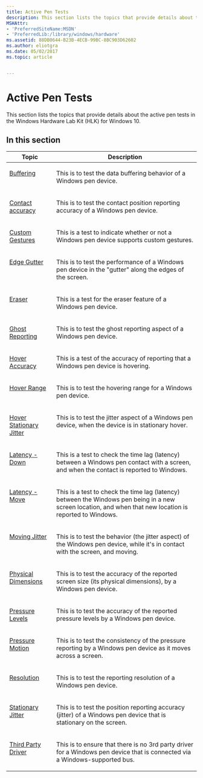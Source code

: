 ```yaml
---
title: Active Pen Tests
description: This section lists the topics that provide details about the active pen tests in the Windows Hardware Lab Kit (HLK) for Windows 10.
MSHAttr:
- 'PreferredSiteName:MSDN'
- 'PreferredLib:/library/windows/hardware'
ms.assetid: 88DB0644-B23B-4ECB-99BC-8BC903D62602
ms.author: eliotgra
ms.date: 05/02/2017
ms.topic: article


---
```


# Active Pen Tests


This section lists the topics that provide details about the active pen tests in the Windows Hardware Lab Kit (HLK) for Windows 10.

## In this section


<table>
<thead valign="bottom">
<tr class="header">
<th>Topic</th>
<th>Description</th>
</tr>
</thead>
<tbody valign="top">
<tr class="odd">
<td><p><a href="buffering.md" data-raw-source="[Buffering](buffering.md)">Buffering</a></p></td>
<td><p>This is to test the data buffering behavior of a Windows pen device.</p></td>
</tr>
<tr class="even">
<td><p><a href="contact-accuracy.md" data-raw-source="[Contact accuracy](contact-accuracy.md)">Contact accuracy</a></p></td>
<td><p>This is to test the contact position reporting accuracy of a Windows pen device.</p></td>
</tr>
<tr class="odd">
<td><p><a href="custom-gestures.md" data-raw-source="[Custom Gestures](custom-gestures.md)">Custom Gestures</a></p></td>
<td><p>This is a test to indicate whether or not a Windows pen device supports custom gestures.</p></td>
</tr>
<tr class="even">
<td><p><a href="edge-gutter.md" data-raw-source="[Edge Gutter](edge-gutter.md)">Edge Gutter</a></p></td>
<td><p>This is to test the performance of a Windows pen device in the &quot;gutter&quot; along the edges of the screen.</p></td>
</tr>
<tr class="odd">
<td><p><a href="eraser.md" data-raw-source="[Eraser](eraser.md)">Eraser</a></p></td>
<td><p>This is a test for the eraser feature of a Windows pen device.</p></td>
</tr>
<tr class="even">
<td><p><a href="ghost-reporting.md" data-raw-source="[Ghost Reporting](ghost-reporting.md)">Ghost Reporting</a></p></td>
<td><p>This is to test the ghost reporting aspect of a Windows pen device.</p></td>
</tr>
<tr class="odd">
<td><p><a href="hover-accuracy.md" data-raw-source="[Hover Accuracy](hover-accuracy.md)">Hover Accuracy</a></p></td>
<td><p>This is a test of the accuracy of reporting that a Windows pen device is hovering.</p></td>
</tr>
<tr class="even">
<td><p><a href="hover-range.md" data-raw-source="[Hover Range](hover-range.md)">Hover Range</a></p></td>
<td><p>This is to test the hovering range for a Windows pen device.</p></td>
</tr>
<tr class="odd">
<td><p><a href="hover-stationary-jitter.md" data-raw-source="[Hover Stationary Jitter](hover-stationary-jitter.md)">Hover Stationary Jitter</a></p></td>
<td><p>This is to test the jitter aspect of a Windows pen device, when the device is in stationary hover.</p></td>
</tr>
<tr class="even">
<td><p><a href="latency---down.md" data-raw-source="[Latency - Down](latency---down.md)">Latency - Down</a></p></td>
<td><p>This is a test to check the time lag (latency) between a Windows pen contact with a screen, and when the contact is reported to Windows.</p></td>
</tr>
<tr class="odd">
<td><p><a href="latency---move.md" data-raw-source="[Latency - Move](latency---move.md)">Latency - Move</a></p></td>
<td><p>This is a test to check the time lag (latency) between the Windows pen being in a new screen location, and when that new location is reported to Windows.</p></td>
</tr>
<tr class="even">
<td><p><a href="moving-jitter.md" data-raw-source="[Moving Jitter](moving-jitter.md)">Moving Jitter</a></p></td>
<td><p>This is to test the behavior (the jitter aspect) of the Windows pen device, while it&#39;s in contact with the screen, and moving.</p></td>
</tr>
<tr class="odd">
<td><p><a href="physical-dimensions.md" data-raw-source="[Physical Dimensions](physical-dimensions.md)">Physical Dimensions</a></p></td>
<td><p>This is to test the accuracy of the reported screen size (its physical dimensions), by a Windows pen device.</p></td>
</tr>
<tr class="even">
<td><p><a href="pressure-levels.md" data-raw-source="[Pressure Levels](pressure-levels.md)">Pressure Levels</a></p></td>
<td><p>This is to test the accuracy of the reported pressure levels by a Windows pen device.</p></td>
</tr>
<tr class="odd">
<td><p><a href="pressure-motion.md" data-raw-source="[Pressure Motion](pressure-motion.md)">Pressure Motion</a></p></td>
<td><p>This is to test the consistency of the pressure reporting by a Windows pen device as it moves across a screen.</p></td>
</tr>
<tr class="even">
<td><p><a href="resolution.md" data-raw-source="[Resolution](resolution.md)">Resolution</a></p></td>
<td><p>This is to test the reporting resolution of a Windows pen device.</p></td>
</tr>
<tr class="odd">
<td><p><a href="stationary-jitter.md" data-raw-source="[Stationary Jitter](stationary-jitter.md)">Stationary Jitter</a></p></td>
<td><p>This is to test the position reporting accuracy (jitter) of a Windows pen device that is stationary on the screen.</p></td>
</tr>
<tr class="even">
<td><p><a href="third-party-driver.md" data-raw-source="[Third Party Driver](third-party-driver.md)">Third Party Driver</a></p></td>
<td><p>This is to ensure that there is no 3rd party driver for a Windows pen device that is connected via a Windows-supported bus.</p></td>
</tr>
</tbody>
</table>
